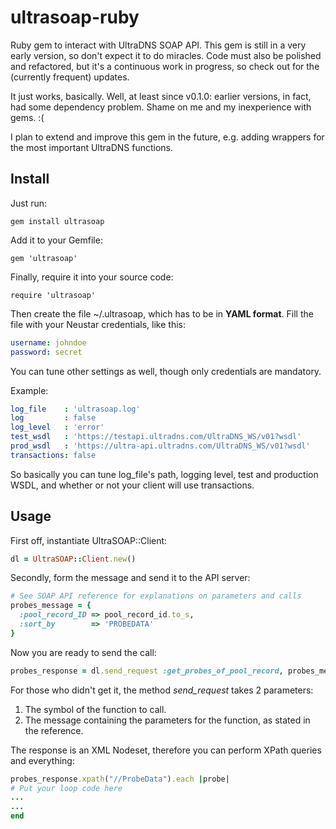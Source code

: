 ultrasoap-ruby
==============

Ruby gem to interact with UltraDNS SOAP API.
This gem is still in a very early version, so don't expect it to do miracles.
Code must also be polished and refactored, but it's a continuous work in progress, so check out for the (currently frequent) updates.

It just works, basically. Well, at least since v0.1.0: earlier versions, in fact, had some dependency problem. Shame on me and my inexperience with gems. :(

I plan to extend and improve this gem in the future, e.g. adding wrappers for the most important UltraDNS functions.

Install
-------

Just run:

```
gem install ultrasoap
```

Add it to your Gemfile:

```
gem 'ultrasoap'
```

Finally, require it into your source code:

```
require 'ultrasoap'
```

Then create the file ~/.ultrasoap, which has to be in **YAML format**.
Fill the file with your Neustar credentials, like this:

```yaml
username: johndoe
password: secret
```

You can tune other settings as well, though only credentials are mandatory.

Example:

```yaml
log_file    : 'ultrasoap.log'
log         : false
log_level   : 'error'
test_wsdl   : 'https://testapi.ultradns.com/UltraDNS_WS/v01?wsdl'
prod_wsdl   : 'https://ultra-api.ultradns.com/UltraDNS_WS/v01?wsdl'
transactions: false
```

So basically you can tune log_file's path, logging level, test and production WSDL, and whether or not your client will use transactions.

Usage
-----

First off, instantiate UltraSOAP::Client:

```ruby
dl = UltraSOAP::Client.new()
```

Secondly, form the message and send it to the API server:

```ruby
# See SOAP API reference for explanations on parameters and calls
probes_message = {
  :pool_record_ID => pool_record_id.to_s,
  :sort_by        => 'PROBEDATA'
}
```

Now you are ready to send the call:

```ruby
probes_response = dl.send_request :get_probes_of_pool_record, probes_message
```

For those who didn't get it, the method *send_request* takes 2 parameters:
1) The symbol of the function to call.
2) The message containing the parameters for the function, as stated in the reference.

The response is an XML Nodeset, therefore you can perform XPath queries and everything:

```ruby
probes_response.xpath("//ProbeData").each |probe|
# Put your loop code here
...
...
end
```
